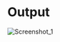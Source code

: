 # Output

![Screenshot_1](https://user-images.githubusercontent.com/118898356/203546580-4b353139-b9db-424e-a48c-44353758f9d3.png)
